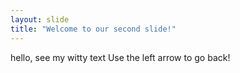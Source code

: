 ```yaml
---
layout: slide
title: "Welcome to our second slide!"
---
```

hello, see my witty text
Use the left arrow to go back!
